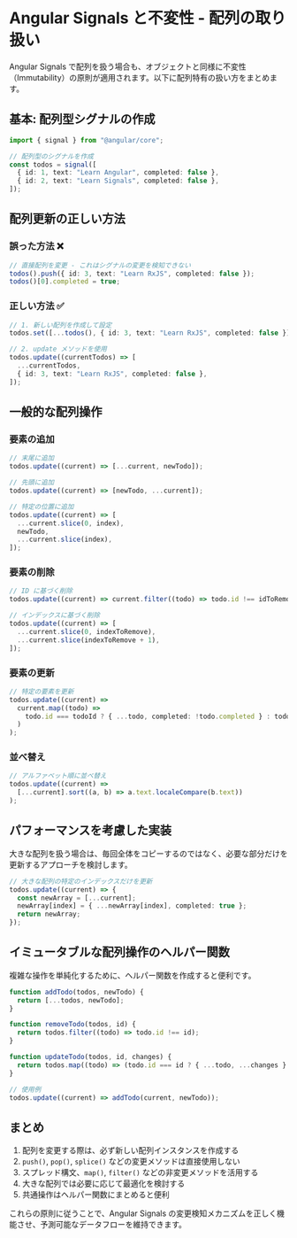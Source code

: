 # Angular Signals と不変性 - 配列の取り扱い

Angular Signals で配列を扱う場合も、オブジェクトと同様に不変性（Immutability）の原則が適用されます。以下に配列特有の扱い方をまとめます。

## 基本: 配列型シグナルの作成

```typescript
import { signal } from "@angular/core";

// 配列型のシグナルを作成
const todos = signal([
  { id: 1, text: "Learn Angular", completed: false },
  { id: 2, text: "Learn Signals", completed: false },
]);
```

## 配列更新の正しい方法

### 誤った方法 ❌

```typescript
// 直接配列を変更 - これはシグナルの変更を検知できない
todos().push({ id: 3, text: "Learn RxJS", completed: false });
todos()[0].completed = true;
```

### 正しい方法 ✅

```typescript
// 1. 新しい配列を作成して設定
todos.set([...todos(), { id: 3, text: "Learn RxJS", completed: false }]);

// 2. update メソッドを使用
todos.update((currentTodos) => [
  ...currentTodos,
  { id: 3, text: "Learn RxJS", completed: false },
]);
```

## 一般的な配列操作

### 要素の追加

```typescript
// 末尾に追加
todos.update((current) => [...current, newTodo]);

// 先頭に追加
todos.update((current) => [newTodo, ...current]);

// 特定の位置に追加
todos.update((current) => [
  ...current.slice(0, index),
  newTodo,
  ...current.slice(index),
]);
```

### 要素の削除

```typescript
// ID に基づく削除
todos.update((current) => current.filter((todo) => todo.id !== idToRemove));

// インデックスに基づく削除
todos.update((current) => [
  ...current.slice(0, indexToRemove),
  ...current.slice(indexToRemove + 1),
]);
```

### 要素の更新

```typescript
// 特定の要素を更新
todos.update((current) =>
  current.map((todo) =>
    todo.id === todoId ? { ...todo, completed: !todo.completed } : todo
  )
);
```

### 並べ替え

```typescript
// アルファベット順に並べ替え
todos.update((current) =>
  [...current].sort((a, b) => a.text.localeCompare(b.text))
);
```

## パフォーマンスを考慮した実装

大きな配列を扱う場合は、毎回全体をコピーするのではなく、必要な部分だけを更新するアプローチを検討します。

```typescript
// 大きな配列の特定のインデックスだけを更新
todos.update((current) => {
  const newArray = [...current];
  newArray[index] = { ...newArray[index], completed: true };
  return newArray;
});
```

## イミュータブルな配列操作のヘルパー関数

複雑な操作を単純化するために、ヘルパー関数を作成すると便利です。

```typescript
function addTodo(todos, newTodo) {
  return [...todos, newTodo];
}

function removeTodo(todos, id) {
  return todos.filter((todo) => todo.id !== id);
}

function updateTodo(todos, id, changes) {
  return todos.map((todo) => (todo.id === id ? { ...todo, ...changes } : todo));
}

// 使用例
todos.update((current) => addTodo(current, newTodo));
```

## まとめ

1. 配列を変更する際は、必ず新しい配列インスタンスを作成する
2. `push()`, `pop()`, `splice()` などの変更メソッドは直接使用しない
3. スプレッド構文、`map()`, `filter()` などの非変更メソッドを活用する
4. 大きな配列では必要に応じて最適化を検討する
5. 共通操作はヘルパー関数にまとめると便利

これらの原則に従うことで、Angular Signals の変更検知メカニズムを正しく機能させ、予測可能なデータフローを維持できます。
